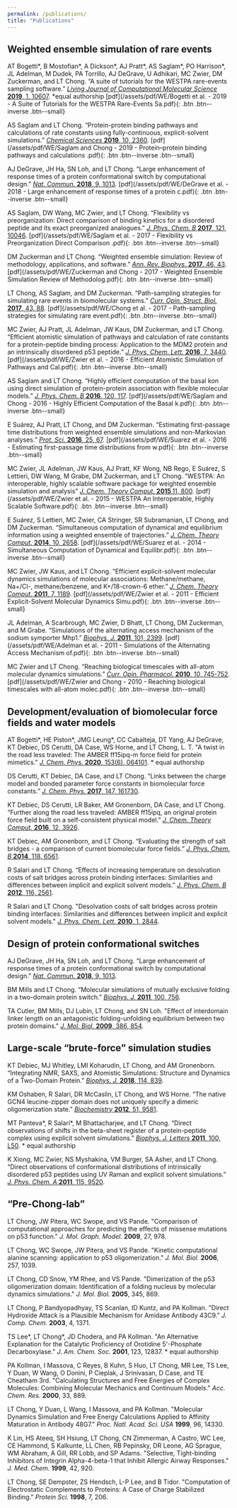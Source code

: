 ```yaml
---
permalink: /publications/
title: "Publications"
---
```


## Weighted ensemble simulation of rare events

AT Bogetti\*, B Mostofian\*, A Dickson\*, AJ Pratt\*, AS Saglam\*, PO Harrison\*, JL Adelman, M Dudek, PA Torrillo, AJ DeGrave, U Adhikari, MC Zwier, DM Zuckerman, and LT Chong. “A suite of tutorials for the WESTPA rare-events sampling software.” [*Living Journal of Computational Molecular Science* **2019**, 1, 10607](https://www.livecomsjournal.org/article/10607-a-suite-of-tutorials-for-the-westpa-rare-events-sampling-software-article-v1-0). \*equal authorship  [pdf](/assets/pdf/WE/Bogetti et al. - 2019 - A Suite of Tutorials for the WESTPA Rare-Events Sa.pdf){: .btn .btn--inverse .btn--small}

AS Saglam and LT Chong. “Protein-protein binding pathways and calculations of rate constants using fully-continuous, explicit-solvent simulations.” [*Chemical Sciences* **2019**, 10, 2360](https://pubs.rsc.org/en/content/articlelanding/2019/sc/c8sc04811h). [pdf](/assets/pdf/WE/Saglam and Chong - 2019 - Protein–protein binding pathways and calculations .pdf){: .btn .btn--inverse .btn--small}

AJ DeGrave, JH Ha, SN Loh, and LT Chong. “Large enhancement of response times of a protein conformational switch by computational design.” [*Nat. Commun.* **2018**, 9, 1013](https://www.nature.com/articles/s41467-018-03228-6). [pdf](/assets/pdf/WE/DeGrave et al. - 2018 - Large enhancement of response times of a protein c.pdf){: .btn .btn--inverse .btn--small}

AS Saglam, DW Wang, MC Zwier, and LT Chong. “Flexibility vs preorganization: Direct comparison of binding kinetics for a disordered peptide and its exact preorganized analogues.” [*J. Phys. Chem. B* **2017**, 121, 10046](http://pubs.acs.org/doi/10.1021/acs.jpcb.7b08486). [pdf](/assets/pdf/WE/Saglam et al. - 2017 - Flexibility vs Preorganization Direct Comparison .pdf){: .btn .btn--inverse .btn--small}

DM Zuckerman and LT Chong. “Weighted ensemble simulation: Review of methodology, applications, and software.” [*Ann. Rev. Biophys.* **2017**, 46, 43](http://www.annualreviews.org/doi/abs/10.1146/annurev-biophys-070816-033834). [pdf](/assets/pdf/WE/Zuckerman and Chong - 2017 - Weighted Ensemble Simulation Review of Methodolog.pdf){: .btn .btn--inverse .btn--small}

LT Chong, AS Saglam, and DM Zuckerman. “Path-sampling strategies for simulating rare events in biomolecular systems.” [*Curr. Opin. Struct. Biol.* **2017**, 43, 88](http://www.sciencedirect.com/science/article/pii/S0959440X16302068). [pdf](/assets/pdf/WE/Chong et al. - 2017 - Path-sampling strategies for simulating rare event.pdf){: .btn .btn--inverse .btn--small}

MC Zwier, AJ Pratt, JL Adelman, JW Kaus, DM Zuckerman, and LT Chong. “Efficient atomistic simulation of pathways and calculation of rate constants for a protein-peptide binding process: Application to the MDM2 protein and an intrinsically disordered p53 peptide.” [*J. Phys. Chem. Lett.* **2016**, 7, 3440](http://pubs.acs.org/doi/full/10.1021/acs.jpclett.6b01502). [pdf](/assets/pdf/WE/Zwier et al. - 2016 - Efficient Atomistic Simulation of Pathways and Cal.pdf){: .btn .btn--inverse .btn--small}

AS Saglam and LT Chong. “Highly efficient computation of the basal kon using direct simulation of protein-protein association with flexible molecular models.” [*J. Phys. Chem. B* **2016**, 120, 117](http://pubs.acs.org/doi/10.1021/acs.jpcb.5b10747). [pdf](/assets/pdf/WE/Saglam and Chong - 2016 - Highly Efficient Computation of the Basal k.pdf){: .btn .btn--inverse .btn--small}

E Suárez, AJ Pratt, LT Chong, and DM Zuckerman. “Estimating first-passage time distributions from weighted ensemble simulations and non-Markovian analyses.” [*Prot. Sci.* **2016**, 25, 67](http://onlinelibrary.wiley.com/doi/10.1002/pro.2738/abstract). [pdf](/assets/pdf/WE/Suarez et al. - 2016 - Estimating first-passage time distributions from w.pdf){: .btn .btn--inverse .btn--small}

MC Zwier, JL Adelman, JW Kaus, AJ Pratt, KF Wong, NB Rego, E Suárez, S Lettieri, DW Wang, M Grabe, DM Zuckerman, and LT Chong. “WESTPA: An interoperable, highly scalable software package for weighted ensemble simulation and analysis” [*J. Chem. Theory Comput.* **2015**,11, 800](http://pubs.acs.org/doi/abs/10.1021/ct5010615). [pdf](/assets/pdf/WE/Zwier et al. - 2015 - WESTPA An Interoperable, Highly Scalable Software.pdf){: .btn .btn--inverse .btn--small}

E Suárez, S Lettieri, MC Zwier, CA Stringer, SR Subramanian, LT Chong, and DM Zuckerman. “Simultaneous computation of dynamical and equilibrium information using a weighted ensemble of trajectories.” [*J. Chem. Theory Comput.* **2014**, 10, 2658](http://pubs.acs.org/doi/abs/10.1021/ct401065r). [pdf](/assets/pdf/WE/Suarez et al. - 2014 - Simultaneous Computation of Dynamical and Equilibr.pdf){: .btn .btn--inverse .btn--small}

MC Zwier, JW Kaus, and LT Chong. “Efficient explicit-solvent molecular dynamics simulations of molecular associations: Methane/methane, Na+/Cl-, methane/benzene, and K+/18-crown-6 ether.” [*J. Chem. Theory Comput.* **2011**, 7, 1189](http://pubs.acs.org/doi/abs/10.1021/ct100626x). [pdf](/assets/pdf/WE/Zwier et al. - 2011 - Efficient Explicit-Solvent Molecular Dynamics Simu.pdf){: .btn .btn--inverse .btn--small}

JL Adelman, A Scarbrough, MC Zwier, D Bhatt, LT Chong, DM Zuckerman, and M Grabe. “Simulations of the alternating access mechanism of the sodium symporter Mhp1.” [*Biophys. J.* **2011**, 101, 2399](https://www.ncbi.nlm.nih.gov/pmc/articles/PMC3218348/). [pdf](/assets/pdf/WE/Adelman et al. - 2011 - Simulations of the Alternating Access Mechanism of.pdf){: .btn .btn--inverse .btn--small}

MC Zwier and LT Chong. “Reaching biological timescales with all-atom molecular dynamics simulations.” [*Curr. Opin. Pharmacol.* **2010**, 10, 745-752](http://www.sciencedirect.com/science/article/pii/S1471489210001463). [pdf](/assets/pdf/WE/Zwier and Chong - 2010 - Reaching biological timescales with all-atom molec.pdf){: .btn .btn--inverse .btn--small}




## Development/evaluation of biomolecular force fields and water models

AT Bogetti\*, HE Piston\*, JMG Leung\*, CC Cabalteja, DT Yang, AJ DeGrave, KT Debiec, DS Cerutti, DA Case, WS Horne, and LT Chong, L. T. "A twist in the road less traveled: The AMBER ff15ipq-m force field for protein mimetics." [*J. Chem. Phys.* **2020**, 153(6), 064101](https://aip.scitation.org/doi/10.1063/5.0019054). \* equal authorship

DS Cerutti, KT Debiec, DA Case, and LT Chong. “Links between the charge model and bonded parameter force constants in biomolecular force constants.” [*J. Chem. Phys.* **2017**, 147, 161730](http://aip.scitation.org/doi/10.1063/1.4985866).

KT Debiec, DS Cerutti, LR Baker, AM Gronenborn, DA Case, and LT Chong. “Further along the road less traveled: AMBER ff15ipq, an original protein force field built on a self-consistent physical model.” [*J. Chem. Theory Comput.* **2016**, 12, 3926](http://pubs.acs.org/doi/abs/10.1021/acs.jctc.6b00567).

KT Debiec, AM Gronenborn, and LT Chong. “Evaluating the strength of salt bridges - a comparison of current biomolecular force fields.” [*J. Phys. Chem. B* **2014**, 118, 6561](http://pubs.acs.org/doi/abs/10.1021/jp500958r).

R Salari and LT Chong. “Effects of increasing temperature on desolvation costs of  salt bridges across protein binding interfaces: Similarities and differences between implicit and explicit solvent models.” [*J. Phys. Chem. B* **2012**, 116, 2561](http://pubs.acs.org/doi/abs/10.1021/jp210172b).

R Salari and LT Chong. "Desolvation costs of salt bridges across protein binding interfaces: Similarities and differences between implicit and explicit solvent models." [*J. Phys. Chem. Lett.* **2010**, 1, 2844](http://pubs.acs.org/doi/abs/10.1021/jz1010863).




## Design of protein conformational switches

AJ DeGrave, JH Ha, SN Loh, and LT Chong. “Large enhancement of response times of a protein conformational switch by computational design.” [*Nat. Commun.* **2018**, 9, 1013](https://www.nature.com/articles/s41467-018-03228-6).

BM Mills and LT Chong. “Molecular simulations of mutually exclusive folding in a two-domain protein switch.” [*Biophys. J.* **2011**, 100, 756](https://doi.org/10.1016/j.bpj.2010.12.3710).

TA Cutler, BM Mills, DJ Lubin, LT Chong, and SN Loh. "Effect of interdomain linker length on an antagonistic folding-unfolding equilibrium between two protein domains." [*J. Mol. Biol.* **2009**, 386,  854](http://www.sciencedirect.com/science/article/pii/S0022283608014034).




## Large-scale “brute-force” simulation studies

KT Debiec, MJ Whitley, LMI Koharudin, LT Chong, and AM Gronenborn. “Integrating NMR, SAXS, and Atomistic Simulations: Structure and Dynamics of a Two-Domain Protein.” [*Biophys. J.* **2018**, 114, 839](http://www.cell.com/biophysj/fulltext/S0006-3495(18)30059-6).

KM Oshaben, R Salari, DR McCaslin, LT Chong, and WS Horne. “The native GCN4 leucine-zipper domain does not uniquely specify a dimeric oligomerization state.” [*Biochemistry* **2012**, 51, 9581](http://pubs.acs.org/doi/abs/10.1021/bi301132k).

MT Panteva\*, R Salari\*, M Bhattacharjee, and LT Chong. “Direct observations of shifts in the beta-sheet register of a protein-peptide complex using explicit solvent simulations.” [*Biophys. J. Letters* **2011**, 100, L50](http://www.ncbi.nlm.nih.gov/pmc/articles/PMC3149256/).  \* equal authorship

K Xiong, MC Zwier, NS Myshakina, VM Burger, SA Asher, and LT Chong. “Direct observations of conformational distributions of intrinsically disordered p53 peptides using UV Raman and explicit solvent simulations.” [*J. Phys. Chem. A* **2011**, 115, 9520](http://pubs.acs.org/doi/abs/10.1021/jp112235d).




## “Pre-Chong-lab”

LT Chong, JW Pitera, WC Swope, and VS Pande. "Comparison of computational approaches for predicting the effects of missense mutations on p53 function." *J. Mol. Graph. Model.* **2009**, 27, 978.

LT Chong, WC Swope, JW Pitera, and VS Pande. "Kinetic computational alanine scanning: application to p53 oligomerization." *J. Mol. Biol.* **2006**, 257, 1039.

LT Chong, CD Snow, YM Rhee, and VS Pande. "Dimerization of the p53 oligomerization domain: Identification of a folding nucleus by molecular dynamics simulations." *J. Mol. Biol.* **2005**, 345, 869.

LT Chong, P Bandyopadhyay, TS Scanlan, ID Kuntz, and PA Kollman. "Direct Hydroxide Attack is a Plausible Mechanism for Amidase Antibody 43C9." *J. Comp. Chem.* **2003**, 4, 1371.

TS Lee\*, LT Chong\*, JD Chodera, and PA Kollman. "An Alternative Explanation for the Catalytic Proficiency of Orotidine 5'-Phosphate Decarboxylase." *J. Am. Chem. Soc.* **2001**, 123, 12837. \* equal authorship

PA Kollman, I Massova, C Reyes, B Kuhn, S Huo, LT Chong, MR Lee, TS Lee, Y Duan, W Wang, O Donini, P Cieplak, J Srinivasan, D Case, and TE Cheatham 3rd. "Calculating Structures and Free Energies of Complex Molecules: Combining Molecular Mechanics and Continuum Models."  *Acc. Chem. Res.* **2000**, 33, 889.

LT Chong, Y Duan, L Wang, I Massova, and PA Kollman. "Molecular Dynamics Simulation and Free Energy Calculations Applied to Affinity Maturation in Antibody 48G7." *Proc. Natl. Acad. Sci. USA* **1999**, 96, 14330.

K Lin, HS Ateeq, SH Hsiung, LT Chong, CN Zimmerman, A Castro, WC Lee, CE Hammond, S Kalkunte, LL Chen, RB Pepinsky, DR Leone, AG Sprague, WM Abraham, A Gill, RR Lobb, and SP Adams. "Selective, Tight-binding Inhibitors of Integrin Alpha-4-beta-1 that Inhibit Allergic Airway Responses." *J. Med. Chem.* **1999**, 42, 920.

LT Chong, SE Dempster, ZS Hendsch, L-P Lee, and B Tidor. "Computation of Electrostatic Complements to Proteins: A Case of Charge Stabilized Binding." *Protein Sci.* **1998**, 7, 206.


